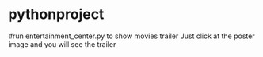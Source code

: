 # pythonproject
#run entertainment_center.py to show movies trailer
Just click at the poster image and you will see the trailer